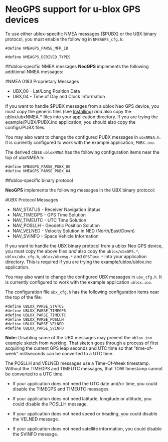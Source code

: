 NeoGPS support for u-blox GPS devices
=================
To use either ublox-specific NMEA messages ($PUBX) or the UBX binary protocol, you must enable the following in `NMEAGPS_cfg.h`:
```
#define NMEAGPS_PARSE_MFR_ID

#define NMEAGPS_DERIVED_TYPES
```

##ublox-specific NMEA messages
**NeoGPS** implements the following additional NMEA messages:

#NMEA 0183 Proprietary Messages
* UBX,00 - Lat/Long Position Data
* UBX,04 - Time of Day and Clock Information

If you want to handle $PUBX messages from a ublox Neo GPS device, you must copy the generic files (see [Installing](Installing.md)) *and* also copy the ublox/ubxNMEA.* files into your application directory.  If you are trying the example/PUBX/PUBX.ino application, you should also copy the configs/PUBX files.

You may also want to change the configured PUBX messages in `ubxNMEA.h`.  It is currently configured to work with the example application, `PUBX.ino`.

The derived class `ubloxNMEA` has the following configuration items near the top of ubxNMEA.h:
```
#define NMEAGPS_PARSE_PUBX_00
#define NMEAGPS_PARSE_PUBX_04
```

##ublox-specific binary protocol

**NeoGPS** implements the following messages in the UBX binary protocol:

#UBX Protocol Messages

* NAV_STATUS - Receiver Navigation Status
* NAV_TIMEGPS - GPS Time Solution
* NAV_TIMEUTC - UTC Time Solution
* NAV_POSLLH - Geodetic Position Solution
* NAV_VELNED - Velocity Solution in NED (North/East/Down)
* NAV_SVINFO - Space Vehicle Information

If you want to handle the UBX binary protocol from a ublox Neo GPS device, you must copy the above files *and* also copy the `ublox/ubxGPS.*`, `ublox/ubx_cfg.h`, `ublox/ubxmsg.*` and `GPSTime.*` into your application directory.  This is required if you are trying the example/ublox/ublox.ino application.

You may also want to change the configured UBX messages in `ubx_cfg.h`.  It is currently configured to work with the example application `ublox.ino`.

The configuration file `ubx_cfg.h` has the following configuration items near the top of the file:
```
#define UBLOX_PARSE_STATUS
#define UBLOX_PARSE_TIMEGPS
#define UBLOX_PARSE_TIMEUTC
#define UBLOX_PARSE_POSLLH
#define UBLOX_PARSE_VELNED
#define UBLOX_PARSE_SVINFO
```

**Note:** Disabling some of the UBX messages may prevent the `ublox.ino` example sketch from working.  That sketch goes through a process of first acquiring the current GPS leap seconds and UTC time so that "time-of-week" milliseconds can be converted to a UTC time.

The POSLLH and VELNED messages use a Time-Of-Week timestamp.  Without the TIMEGPS and TIMEUTC messages, that TOW timestamp cannot be converted to a UTC time.

* If your application does not need the UTC date and/or time, you could disable the TIMEGPS and TIMEUTC messages.

* If your application does not need latitude, longitude or altitude, you could disable the POSLLH message.

* If your application does not need speed or heading, you could disable the VELNED message.

* If your application does not need satellite information, you could disable the SVINFO message.
